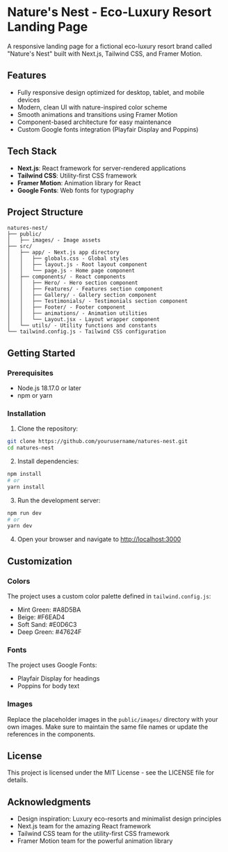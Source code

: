 # Nature's Nest - Eco-Luxury Resort Landing Page

A responsive landing page for a fictional eco-luxury resort brand called "Nature's Nest" built with Next.js, Tailwind CSS, and Framer Motion.

## Features

- Fully responsive design optimized for desktop, tablet, and mobile devices
- Modern, clean UI with nature-inspired color scheme
- Smooth animations and transitions using Framer Motion
- Component-based architecture for easy maintenance
- Custom Google fonts integration (Playfair Display and Poppins)

## Tech Stack

- **Next.js**: React framework for server-rendered applications
- **Tailwind CSS**: Utility-first CSS framework
- **Framer Motion**: Animation library for React
- **Google Fonts**: Web fonts for typography

## Project Structure

```
natures-nest/
├── public/
│   ├── images/ - Image assets
├── src/
│   ├── app/ - Next.js app directory
│   │   ├── globals.css - Global styles
│   │   ├── layout.js - Root layout component
│   │   └── page.js - Home page component
│   ├── components/ - React components
│   │   ├── Hero/ - Hero section component
│   │   ├── Features/ - Features section component
│   │   ├── Gallery/ - Gallery section component
│   │   ├── Testimonials/ - Testimonials section component
│   │   ├── Footer/ - Footer component
│   │   ├── animations/ - Animation utilities
│   │   └── Layout.jsx - Layout wrapper component
│   └── utils/ - Utility functions and constants
└── tailwind.config.js - Tailwind CSS configuration
```

## Getting Started

### Prerequisites

- Node.js 18.17.0 or later
- npm or yarn

### Installation

1. Clone the repository:
```bash
git clone https://github.com/yourusername/natures-nest.git
cd natures-nest
```

2. Install dependencies:
```bash
npm install
# or
yarn install
```

3. Run the development server:
```bash
npm run dev
# or
yarn dev
```

4. Open your browser and navigate to [http://localhost:3000](http://localhost:3000)

## Customization

### Colors

The project uses a custom color palette defined in `tailwind.config.js`:
- Mint Green: #A8D5BA
- Beige: #F6EAD4
- Soft Sand: #E0D6C3
- Deep Green: #47624F

### Fonts

The project uses Google Fonts:
- Playfair Display for headings
- Poppins for body text

### Images

Replace the placeholder images in the `public/images/` directory with your own images. Make sure to maintain the same file names or update the references in the components.

## License

This project is licensed under the MIT License - see the LICENSE file for details.

## Acknowledgments

- Design inspiration: Luxury eco-resorts and minimalist design principles
- Next.js team for the amazing React framework
- Tailwind CSS team for the utility-first CSS framework
- Framer Motion team for the powerful animation library

